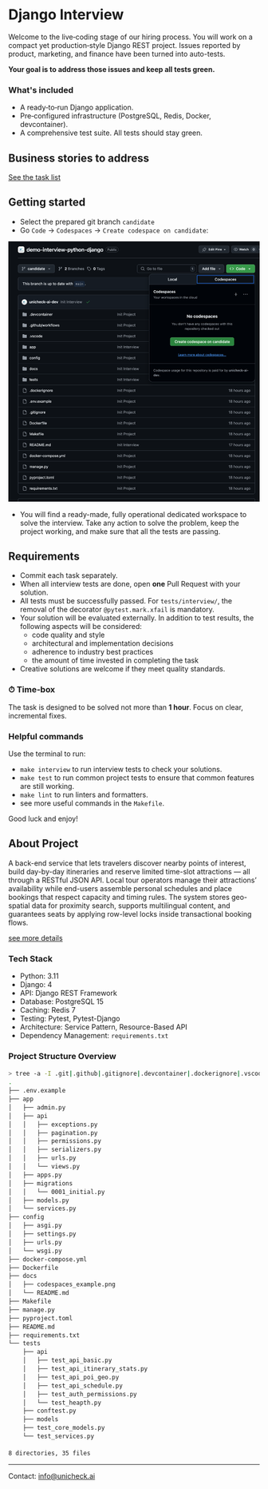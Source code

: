 # Django Interview

Welcome to the live‑coding stage of our hiring process.
You will work on a compact yet production‑style Django REST project. Issues reported by product, marketing, and finance have been turned into auto-tests.

**Your goal is to address those issues and keep all tests green.**

### What's included

- A ready‑to‑run Django application.
- Pre‑configured infrastructure (PostgreSQL, Redis, Docker, devcontainer).
- A comprehensive test suite. All tests should stay green.

## Business stories to address

[See the task list](docs/tasks.md)

## Getting started

- Select the prepared git branch `candidate`
- Go `Code` -> `Codespaces` -> `Create codespace on candidate`:

[<img src="docs/codespaces_example.png" width="560" />](docs/codespaces_example.png)

- You will find a ready-made, fully operational dedicated workspace to solve the interview. Take any action to solve the problem, keep the project working, and make sure that all the tests are passing.

## Requirements
- Commit each task separately.
- When all interview tests are done, open **one** Pull Request with your solution.
- All tests must be successfully passed. For `tests/interview/`, the removal of the decorator `@pytest.mark.xfail` is mandatory.
- Your solution will be evaluated externally. In addition to test results, the following aspects will be considered:
    - code quality and style
    - architectural and implementation decisions
    - adherence to industry best practices
    - the amount of time invested in completing the task
- Creative solutions are welcome if they meet quality standards.

### ⏱ Time‑box

The task is designed to be solved not more than **1 hour**. Focus on clear, incremental fixes.

### Helpful commands

Use the terminal to run:

- `make interview` to run interview tests to check your solutions.
- `make test` to run common project tests to ensure that common features are still working.
- `make lint` to run linters and formatters.
- see more useful commands in the `Makefile`.

Good luck and enjoy!

## About Project

A back-end service that lets travelers discover nearby points of interest, build day-by-day itineraries and reserve limited time-slot attractions — all through a RESTful JSON API. Local tour operators manage their attractions’ availability while end-users assemble personal schedules and place bookings that respect capacity and timing rules. The system stores geo-spatial data for proximity search, supports multilingual content, and guarantees seats by applying row-level locks inside transactional booking flows.

[see more details](docs/)

### Tech Stack

- Python: 3.11
- Django: 4
- API: Django REST Framework
- Database: PostgreSQL 15
- Caching: Redis 7
- Testing: Pytest, Pytest-Django
- Architecture: Service Pattern, Resource-Based API
- Dependency Management: `requirements.txt`


### Project Structure Overview
```bash
> tree -a -I .git|.github|.gitignore|.devcontainer|.dockerignore|.vscode|.idea|__pycache__|.mypy_cache|alembic|.pytest_cache|__init__.py|.venv|node_modules|dist|build --gitignore
.
├── .env.example
├── app
│   ├── admin.py
│   ├── api
│   │   ├── exceptions.py
│   │   ├── pagination.py
│   │   ├── permissions.py
│   │   ├── serializers.py
│   │   ├── urls.py
│   │   └── views.py
│   ├── apps.py
│   ├── migrations
│   │   └── 0001_initial.py
│   ├── models.py
│   └── services.py
├── config
│   ├── asgi.py
│   ├── settings.py
│   ├── urls.py
│   └── wsgi.py
├── docker-compose.yml
├── Dockerfile
├── docs
│   ├── codespaces_example.png
│   └── README.md
├── Makefile
├── manage.py
├── pyproject.toml
├── README.md
├── requirements.txt
└── tests
    ├── api
    │   ├── test_api_basic.py
    │   ├── test_api_itinerary_stats.py
    │   ├── test_api_poi_geo.py
    │   ├── test_api_schedule.py
    │   ├── test_auth_permissions.py
    │   └── test_heapth.py
    ├── conftest.py
    ├── models
    ├── test_core_models.py
    └── test_services.py

8 directories, 35 files

```

---
Contact: [info@unicheck.ai ](mailto:info@unicheck.ai)
